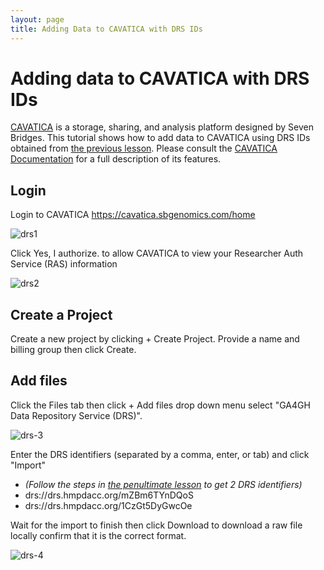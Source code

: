 ```yaml
---
layout: page
title: Adding Data to CAVATICA with DRS IDs
---
```


# Adding data to CAVATICA with DRS IDs

[CAVATICA](https://cavatica.sbgenomics.com/) is a storage, sharing, and analysis platform designed by Seven Bridges. This tutorial shows how to add data to CAVATICA using DRS IDs obtained from [the previous lesson](find-export/). Please consult the [CAVATICA Documentation](https://docs.cavatica.org/docs) for a full description of its features.

## Login

Login to CAVATICA https://cavatica.sbgenomics.com/home

![drs1](https://i.imgur.com/KlGNa2Y.png)

Click <span class="highlight_txt">Yes, I authorize.</span> to allow CAVATICA to view your Researcher Auth Service (RAS) information

![drs2](https://i.imgur.com/E3LjLsr.png)

## Create a Project

Create a new project by clicking <span class="highlight_txt">+ Create Project</span>. Provide a name and billing group then click <span class="highlight_txt">Create</span>.  

## Add files

Click the <span class="highlight_txt">Files</span>  tab then click  <span class="highlight_txt">+ Add files</span> drop down menu select "GA4GH Data Repository Service (DRS)".  

![drs-3](https://i.imgur.com/zWX7W9M.png)

Enter the DRS identifiers (separated by a comma, enter, or tab) and click "Import"
* _(Follow the steps in [the penultimate lesson](./find-export) to get 2 DRS identifiers)_
* drs://drs.hmpdacc.org/mZBm6TYnDQoS
* drs://drs.hmpdacc.org/1CzGt5DyGwcOe

Wait for the import to finish then click <span class="highlight_txt">Download</span>  to download a raw file locally confirm that it is the correct format.

![drs-4](https://i.imgur.com/mLcE2wZ.png)
